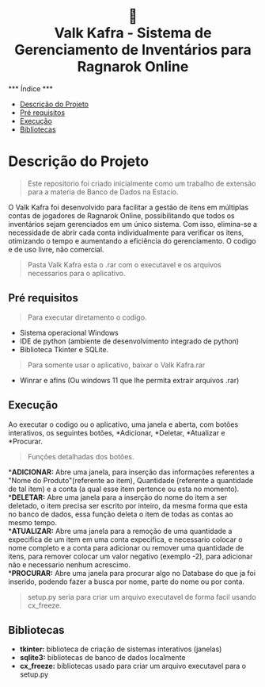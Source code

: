 <h1 align="center">
📄<br>Valk Kafra - Sistema de Gerenciamento de Inventários para Ragnarok Online
</h1>

***  Índice  ***
* [Descrição do Projeto](#descrição-do-projeto)
* [Pré requisitos](#pré-requisitos)
* [Execução](#execução)
* [Bibliotecas](#bibliotecas)

# Descrição do Projeto
> Este repositorio foi criado inicialmente como um trabalho de extensão para a materia de Banco de Dados na Estacio. 

 O Valk Kafra foi desenvolvido para facilitar a gestão de itens em múltiplas contas de jogadores de Ragnarok Online, possibilitando que todos os inventários sejam gerenciados em um único sistema. Com isso, elimina-se a necessidade de abrir cada conta individualmente para verificar os itens, otimizando o tempo e aumentando a eficiência do gerenciamento.
 O codigo e de uso livre, não comercial.

> Pasta Valk Kafra esta o .rar com o executavel e os arquivos necessarios para o aplicativo.

 ## Pré requisitos
 >Para executar diretamento o codigo.
 * Sistema operacional Windows
 *  IDE de python (ambiente de desenvolvimento integrado de python)
 *  Biblioteca Tkinter e SQLite.

>Para somente usar o aplicativo, baixar o Valk Kafra.rar

 *  Winrar e afins (Ou windows 11 que lhe permita extrair arquivos .rar)

## Execução

Ao executar o codigo ou o aplicativo, uma janela e aberta, com botões interativos, os seguintes botões, *Adicionar, *Deletar, *Atualizar e *Procurar.
>Funções detalhadas dos botões.

*<strong>ADICIONAR:</strong> Abre uma janela, para inserção das informações referentes a "Nome do Produto"(referente ao item), Quantidade (referente a quantidade de tal item) e a conta (a qual esse item pertence ou esta no momento).<br>
*<strong>DELETAR:</strong> Abre uma janela para a inserção do nome do item a ser deletado, o item precisa ser escrito por inteiro, da mesma forma que esta no banco de dados, essa função deleta o item de todas as contas ao mesmo tempo.<br>
*<strong>ATUALIZAR:</strong> Abre uma janela para a remoção de uma quantidade a expecifica de um item em uma conta expecifica, e necessario colocar o nome completo e a conta para adicionar ou remover uma quantidade de itens, para remover colocar um valor negativo (exemplo -2), para adicionar não e necessario nenhum acrescimo.<br>
*<strong>PROCURAR:</strong> Abre uma janela para procurar algo no Database do que ja foi inserido, podendo fazer a busca por nome, parte do nome ou por conta.<br>

>setup.py seria para criar um arquivo executavel de forma facil usando cx_freeze.

## Bibliotecas
* <strong>tkinter:</strong> biblioteca de criação de sistemas interativos (janelas)<br>
* <strong>sqlite3:</strong> bibliotecas de banco de dados localmente<br>
* <strong>cx_freeze:</strong> bibliotecas usado para criar um arquivo executavel para o setup.py<br>

